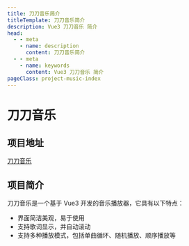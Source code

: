 ```yaml
---
title: 刀刀音乐简介
titleTemplate: 刀刀音乐简介
description: Vue3 刀刀音乐 简介
head:
  - - meta
    - name: description
      content: 刀刀音乐简介
  - - meta
    - name: keywords
      content: Vue3 刀刀音乐 简介
pageClass: project-music-index
---
```


# 刀刀音乐

## 项目地址

[刀刀音乐](https://music.duyidao.cn/)

## 项目简介

刀刀音乐是一个基于 Vue3 开发的音乐播放器，它具有以下特点：

- 界面简洁美观，易于使用
- 支持歌词显示，并自动滚动
- 支持多种播放模式，包括单曲循环、随机播放、顺序播放等
